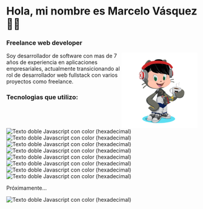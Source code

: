 # Hola, mi nombre es Marcelo Vásquez 👋🏼

### Freelance web developer

<a href="https://github.com/Marcelostg"><img align="right" width="200" height="200" src="https://github.com/Marcelostg/Marcelostg/blob/main/octocat-me.gif?raw=true"></a>

Soy desarrollador de software con mas de 7 años de experiencia en aplicaciones empresariales, actualmente transicionando al rol de desarrollador web fullstack con varios proyectos como freelance.

### Tecnologias que utilizo:

![Texto doble Javascript con color (hexadecimal)](https://img.shields.io/badge/Javascript-gray.svg?logo=javascript)
![Texto doble Javascript con color (hexadecimal)](https://img.shields.io/badge/HTML-gray.svg?logo=html5)
![Texto doble Javascript con color (hexadecimal)](https://img.shields.io/badge/CSS-gray.svg?logo=css)
![Texto doble Javascript con color (hexadecimal)](https://img.shields.io/badge/Typescript-gray.svg?logo=typescript)
![Texto doble Javascript con color (hexadecimal)](https://img.shields.io/badge/sqlite-gray.svg?logo=sqlite)
![Texto doble Javascript con color (hexadecimal)](https://img.shields.io/badge/Node.js-gray.svg?logo=nodedotjs)
![Texto doble Javascript con color (hexadecimal)](https://img.shields.io/badge/json-gray.svg?logo=json)
![Texto doble Javascript con color (hexadecimal)](https://img.shields.io/badge/Python-gray.svg?logo=python)

Próximamente...

![Texto doble Javascript con color (hexadecimal)](https://img.shields.io/badge/React-gray.svg?logo=react)